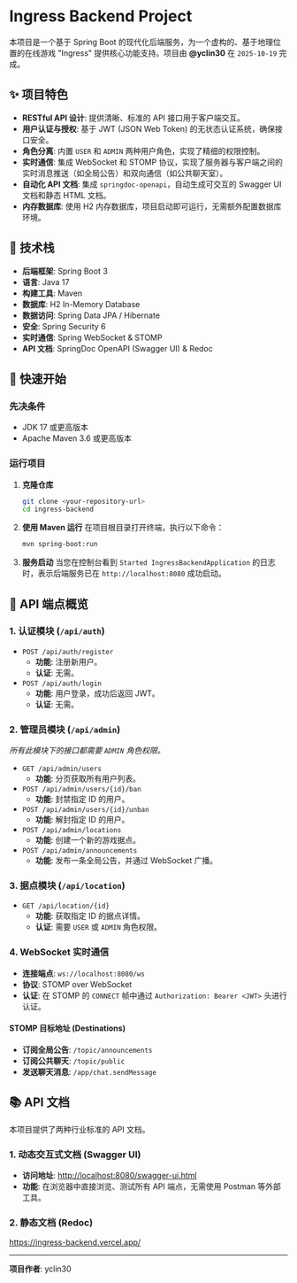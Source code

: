 # Ingress Backend Project

本项目是一个基于 Spring Boot 的现代化后端服务，为一个虚构的、基于地理位置的在线游戏 "Ingress" 提供核心功能支持。项目由 **@yclin30** 在 `2025-10-19` 完成。

## ✨ 项目特色

*   **RESTful API 设计**: 提供清晰、标准的 API 接口用于客户端交互。
*   **用户认证与授权**: 基于 JWT (JSON Web Token) 的无状态认证系统，确保接口安全。
*   **角色分离**: 内置 `USER` 和 `ADMIN` 两种用户角色，实现了精细的权限控制。
*   **实时通信**: 集成 WebSocket 和 STOMP 协议，实现了服务器与客户端之间的实时消息推送（如全局公告）和双向通信（如公共聊天室）。
*   **自动化 API 文档**: 集成 `springdoc-openapi`，自动生成可交互的 Swagger UI 文档和静态 HTML 文档。
*   **内存数据库**: 使用 H2 内存数据库，项目启动即可运行，无需额外配置数据库环境。

## 🚀 技术栈

*   **后端框架**: Spring Boot 3
*   **语言**: Java 17
*   **构建工具**: Maven
*   **数据库**: H2 In-Memory Database
*   **数据访问**: Spring Data JPA / Hibernate
*   **安全**: Spring Security 6
*   **实时通信**: Spring WebSocket & STOMP
*   **API 文档**: SpringDoc OpenAPI (Swagger UI) & Redoc

## 🏁 快速开始

### 先决条件

*   JDK 17 或更高版本
*   Apache Maven 3.6 或更高版本

### 运行项目

1.  **克隆仓库**
    ```bash
    git clone <your-repository-url>
    cd ingress-backend
    ```

2.  **使用 Maven 运行**
    在项目根目录打开终端，执行以下命令：
    ```bash
    mvn spring-boot:run
    ```

3.  **服务启动**
    当您在控制台看到 `Started IngressBackendApplication` 的日志时，表示后端服务已在 `http://localhost:8080` 成功启动。

## 📖 API 端点概览

### 1. 认证模块 (`/api/auth`)

*   `POST /api/auth/register`
    *   **功能**: 注册新用户。
    *   **认证**: 无需。
*   `POST /api/auth/login`
    *   **功能**: 用户登录，成功后返回 JWT。
    *   **认证**: 无需。

### 2. 管理员模块 (`/api/admin`)

*所有此模块下的接口都需要 `ADMIN` 角色权限。*

*   `GET /api/admin/users`
    *   **功能**: 分页获取所有用户列表。
*   `POST /api/admin/users/{id}/ban`
    *   **功能**: 封禁指定 ID 的用户。
*   `POST /api/admin/users/{id}/unban`
    *   **功能**: 解封指定 ID 的用户。
*   `POST /api/admin/locations`
    *   **功能**: 创建一个新的游戏据点。
*   `POST /api/admin/announcements`
    *   **功能**: 发布一条全局公告，并通过 WebSocket 广播。

### 3. 据点模块 (`/api/location`)

*   `GET /api/location/{id}`
    *   **功能**: 获取指定 ID 的据点详情。
    *   **认证**: 需要 `USER` 或 `ADMIN` 角色权限。

### 4. WebSocket 实时通信

*   **连接端点**: `ws://localhost:8080/ws`
*   **协议**: STOMP over WebSocket
*   **认证**: 在 STOMP 的 `CONNECT` 帧中通过 `Authorization: Bearer <JWT>` 头进行认证。

#### STOMP 目标地址 (Destinations)

*   **订阅全局公告**: `/topic/announcements`
*   **订阅公共聊天**: `/topic/public`
*   **发送聊天消息**: `/app/chat.sendMessage`

## 📚 API 文档

本项目提供了两种行业标准的 API 文档。

### 1. 动态交互式文档 (Swagger UI)

*   **访问地址**: [http://localhost:8080/swagger-ui.html](http://localhost:8080/swagger-ui.html)
*   **功能**: 在浏览器中直接浏览、测试所有 API 端点，无需使用 Postman 等外部工具。

### 2. 静态文档 (Redoc)

https://ingress-backend.vercel.app/

---

**项目作者**: yclin30
